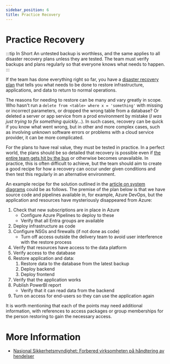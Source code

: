 ```yaml
---
sidebar_position: 6
title: Practice Recovery
---
```


# Practice Recovery
:::tip In Short
An untested backup is worthless, and the same applies to all disaster recovery plans unless they are tested. The team must verify backups and plans regularly so that everyone knows what needs to happen.
:::

If the team has done everything right so far, you have a [disaster recovery plan](../01_planlegge/03_business_continuity) that tells you what needs to be done to restore infrastructure, applications, and data to return to normal operations.

The reasons for needing to restore can be many and vary greatly in scope. Who hasn't run a ```delete from <table> where x = 'something'``` with missing or incorrect parameters, or dropped the wrong table from a database? Or deleted a server or app service from a prod environment by mistake (_I was just trying to fix something quickly..._). In such cases, recovery can be quick if you know what went wrong, but in other and more complex cases, such as involving unknown software errors or problems with a cloud service provider, it can be more complicated.

For the plans to have real value, they must be tested in practice. In a perfect world, the plans should be so detailed that recovery is possible even if [the entire team gets hit by the bus](https://en.wikipedia.org/wiki/Bus_factor) or otherwise becomes unavailable. In practice, this is often difficult to achieve, but the team should aim to create a good recipe for how a recovery can occur under given conditions and then test this regularly in an alternative environment.

An example recipe for the solution outlined in the [article on system diagrams](../02_designe/02_systemskisser) could be as follows. The premise of the plan below is that we have source code and pipelines available in, for example, Azure DevOps, but the application and resources have mysteriously disappeared from Azure:

1. Check that new subscriptions are in place in Azure
    * Configure Azure Pipelines to deploy to these
    * Verify that all Entra groups are available
2. Deploy infrastructure as code
3. Configure NSGs and firewalls (if not done as code)
    * Turn off access outside the delivery team to avoid user interference with the restore process
4. Verify that resources have access to the data platform
5. Verify access to the database
6. Restore application and data:
    1. Restore data to the database from the latest backup
    2. Deploy backend
    3. Deploy frontend
7. Verify that the application works
8. Publish PowerBI report
    * Verify that it can read data from the backend
9. Turn on access for end-users so they can use the application again

It is worth mentioning that each of the points may need additional information, with references to access packages or group memberships for the person restoring to gain the necessary access.

# More Information
* [Nasjonal Sikkerhetsmyndighet: Forbered virksomheten på håndtering av hendelser](https://nsm.no/regelverk-og-hjelp/rad-og-anbefalinger/grunnprinsipper-for-ikt-sikkerhet/handtere-og-gjenopprette/forbered-virksomheten-pa-handtering-av-hendelser/)
